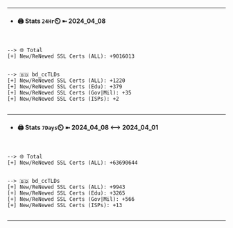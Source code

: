 

---
- #### 🖨️ **Stats** `24Hr`⏲️ ➼ 2024_04_08
```console


--> 🌐 Total
[+] New/ReNewed SSL Certs (ALL): +9016013


--> 🇧🇩 bd_ccTLDs
[+] New/ReNewed SSL Certs (ALL): +1220
[+] New/ReNewed SSL Certs (Edu): +379
[+] New/ReNewed SSL Certs (Gov|Mil): +35
[+] New/ReNewed SSL Certs (ISPs): +2


```

---
- #### 🖨️ **Stats** `7Days`⏲️ ➼ 2024_04_08 <--> 2024_04_01
```console


--> 🌐 Total
[+] New/ReNewed SSL Certs (ALL): +63690644


--> 🇧🇩 bd_ccTLDs
[+] New/ReNewed SSL Certs (ALL): +9943
[+] New/ReNewed SSL Certs (Edu): +3265
[+] New/ReNewed SSL Certs (Gov|Mil): +566
[+] New/ReNewed SSL Certs (ISPs): +13


```

---

